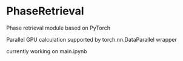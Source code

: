 # PhaseRetrieval

Phase retrieval module based on PyTorch

Parallel GPU calculation supported by torch.nn.DataParallel wrapper

currently working on main.ipynb
